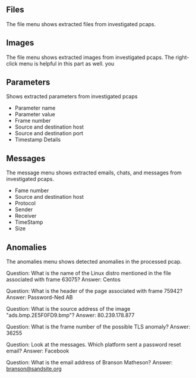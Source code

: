 ## Files
The file menu shows extracted files from investigated pcaps. 

## Images
The file menu shows extracted images from investigated pcaps. The right-click menu is helpful in this part as well. you

## Parameters
Shows extracted parameters from investigated pcaps
- Parameter name
- Parameter value
- Frame number
- Source and destination host
- Source and destination port
- Timestamp Details

## Messages
The message menu shows extracted emails, chats, and messages from investigated pcaps.
- Fame number
- Source and destination host
- Protocol
- Sender
- Receiver
- TimeStamp
- Size

## Anomalies
The anomalies menu shows detected anomalies in the processed pcap.

Question: What is the name of the Linux distro mentioned in the file associated with frame 63075?
Answer: Centos

Question: What is the header of the page associated with frame 75942?
Answer: Password-Ned AB

Question: What is the source address of the image "ads.bmp.2E5F0FD9.bmp"?
Answer: 80.239.178.877

Question: What is the frame number of the possible TLS anomaly? 
Answer: 36255

Question: Look at the messages. Which platform sent a password reset email?
Answer: Facebook

Question: What is the email address of Branson Matheson?
Answer: branson@sandsite.org
